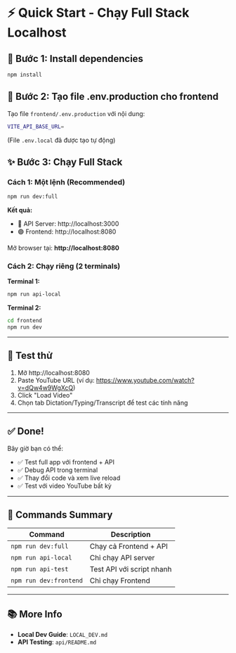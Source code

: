 # ⚡ Quick Start - Chạy Full Stack Localhost

## 🚀 Bước 1: Install dependencies

```bash
npm install
```

## 🎯 Bước 2: Tạo file .env.production cho frontend

Tạo file `frontend/.env.production` với nội dung:

```bash
VITE_API_BASE_URL=
```

(File `.env.local` đã được tạo tự động)

## ✨ Bước 3: Chạy Full Stack

### Cách 1: Một lệnh (Recommended)

```bash
npm run dev:full
```

**Kết quả:**

- 🔵 API Server: http://localhost:3000
- 🟣 Frontend: http://localhost:8080

Mở browser tại: **http://localhost:8080**

### Cách 2: Chạy riêng (2 terminals)

**Terminal 1:**

```bash
npm run api-local
```

**Terminal 2:**

```bash
cd frontend
npm run dev
```

---

## 🧪 Test thử

1. Mở http://localhost:8080
2. Paste YouTube URL (ví dụ: https://www.youtube.com/watch?v=dQw4w9WgXcQ)
3. Click "Load Video"
4. Chọn tab Dictation/Typing/Transcript để test các tính năng

---

## ✅ Done!

Bây giờ bạn có thể:

- ✅ Test full app với frontend + API
- ✅ Debug API trong terminal
- ✅ Thay đổi code và xem live reload
- ✅ Test với video YouTube bất kỳ

---

## 🔧 Commands Summary

| Command                | Description               |
| ---------------------- | ------------------------- |
| `npm run dev:full`     | Chạy cả Frontend + API    |
| `npm run api-local`    | Chỉ chạy API server       |
| `npm run api-test`     | Test API với script nhanh |
| `npm run dev:frontend` | Chỉ chạy Frontend         |

---

## 📚 More Info

- **Local Dev Guide**: `LOCAL_DEV.md`
- **API Testing**: `api/README.md`
